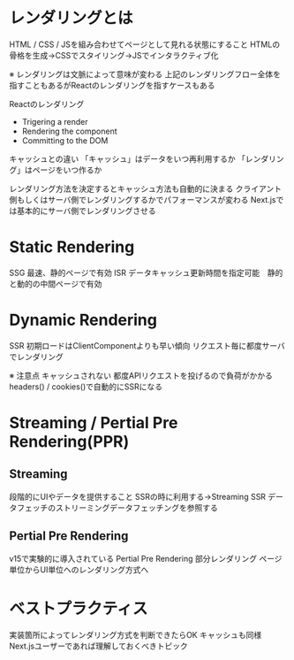 # レンダリングとは
HTML / CSS / JSを組み合わせてページとして見れる状態にすること
HTMLの骨格を生成→CSSでスタイリング→JSでインタラクティブ化

※ レンダリングは文脈によって意味が変わる
上記のレンダリングフロー全体を指すこともあるがReactのレンダリングを指すケースもある

Reactのレンダリング

* Trigering a render
* Rendering the component
* Committing to the DOM

キャッシュとの違い
「キャッシュ」はデータをいつ再利用するか
「レンダリング」はページをいつ作るか

レンダリング方法を決定するとキャッシュ方法も自動的に決まる
クライアント側もしくはサーバ側でレンダリングするかでパフォーマンスが変わる
Next.jsでは基本的にサーバ側でレンダリングさせる

# Static Rendering
SSG 最速、静的ページで有効
ISR データキャッシュ更新時間を指定可能　静的と動的の中間ページで有効

# Dynamic Rendering
SSR 初期ロードはClientComponentよりも早い傾向 リクエスト毎に都度サーバでレンダリング

※ 注意点
キャッシュされない
都度APIリクエストを投げるので負荷がかかる
headers() / cookies()で自動的にSSRになる

# Streaming / Pertial Pre Rendering(PPR)
## Streaming 
段階的にUIやデータを提供すること
SSRの時に利用する→Streaming SSR
データフェッチのストリーミングデータフェッチングを参照する

## Pertial Pre Rendering
v15で実験的に導入されている
Pertial Pre Rendering 部分レンダリング
ページ単位からUI単位へのレンダリング方式へ

# ベストプラクティス
実装箇所によってレンダリング方式を判断できたらOK
キャッシュも同様
Next.jsユーザーであれば理解しておくべきトピック